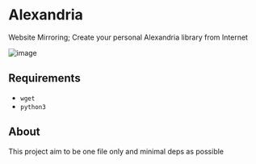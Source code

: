 # Alexandria
Website Mirroring; Create your personal Alexandria library from Internet

![image](https://github.com/thiagolopes/alexandria/assets/5994972/ccea2df7-cfd9-4c7f-b227-f4dd1d2ae64c)

## Requirements
- `wget`
- `python3`

## About
This project aim to be one file only and minimal deps as possible
